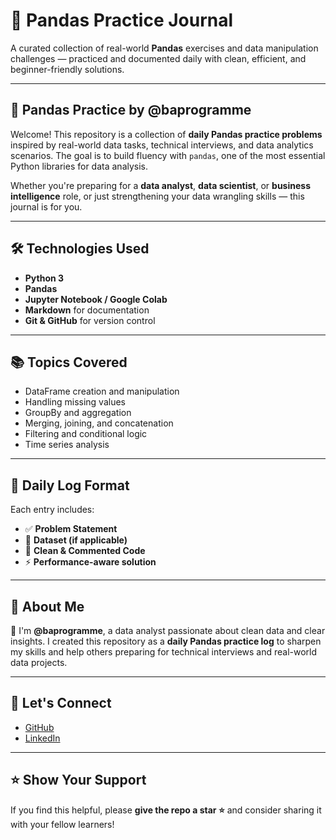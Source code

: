 # 📓 Pandas Practice Journal

A curated collection of real-world **Pandas** exercises and data manipulation challenges — practiced and documented daily with clean, efficient, and beginner-friendly solutions.

---

## 🧠 Pandas Practice by @baprogramme

Welcome! This repository is a collection of **daily Pandas practice problems** inspired by real-world data tasks, technical interviews, and data analytics scenarios. The goal is to build fluency with `pandas`, one of the most essential Python libraries for data analysis.

Whether you're preparing for a **data analyst**, **data scientist**, or **business intelligence** role, or just strengthening your data wrangling skills — this journal is for you.

---

## 🛠️ Technologies Used

- **Python 3**
- **Pandas**
- **Jupyter Notebook / Google Colab**
- **Markdown** for documentation
- **Git & GitHub** for version control

---

## 📚 Topics Covered

- DataFrame creation and manipulation  
- Handling missing values  
- GroupBy and aggregation  
- Merging, joining, and concatenation  
- Filtering and conditional logic  
- Time series analysis  


---

## 📆 Daily Log Format

Each entry includes:

- ✅ **Problem Statement**  
- 🧩 **Dataset (if applicable)**  
- 🧼 **Clean & Commented Code**  
- ⚡ **Performance-aware solution**

---

## 🙌 About Me

👋 I'm **@baprogramme**, a data analyst passionate about clean data and clear insights. I created this repository as a **daily Pandas practice log** to sharpen my skills and help others preparing for technical interviews and real-world data projects.

---

## 🔗 Let's Connect

- [GitHub](https://github.com/yourusername)
- [LinkedIn](https://www.linkedin.com/in/saurabh-tripathi-392771187/)

---

## ⭐️ Show Your Support

If you find this helpful, please **give the repo a star ⭐️** and consider sharing it with your fellow learners!
